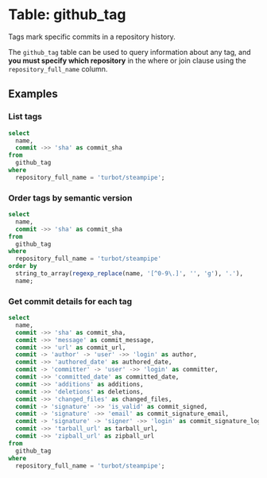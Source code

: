 # Table: github_tag

Tags mark specific commits in a repository history.

The `github_tag` table can be used to query information about any tag, and **you must specify which repository** in the where or join clause using the `repository_full_name` column.

## Examples

### List tags

```sql
select
  name,
  commit ->> 'sha' as commit_sha
from
  github_tag
where
  repository_full_name = 'turbot/steampipe';
```

### Order tags by semantic version

```sql
select
  name,
  commit ->> 'sha' as commit_sha
from
  github_tag
where
  repository_full_name = 'turbot/steampipe'
order by
  string_to_array(regexp_replace(name, '[^0-9\.]', '', 'g'), '.'),
  name;
```

### Get commit details for each tag

```sql
select
  name,
  commit ->> 'sha' as commit_sha,
  commit ->> 'message' as commit_message,
  commit ->> 'url' as commit_url,
  commit -> 'author' -> 'user' ->> 'login' as author,
  commit ->> 'authored_date' as authored_date,
  commit -> 'committer' -> 'user' ->> 'login' as committer,
  commit ->> 'committed_date' as committed_date,
  commit ->> 'additions' as additions,
  commit ->> 'deletions' as deletions,
  commit ->> 'changed_files' as changed_files,
  commit -> 'signature' ->> 'is_valid' as commit_signed,
  commit -> 'signature' ->> 'email' as commit_signature_email,
  commit -> 'signature' -> 'signer' ->> 'login' as commit_signature_login,
  commit ->> 'tarball_url' as tarball_url,
  commit ->> 'zipball_url' as zipball_url 
from
  github_tag
where
  repository_full_name = 'turbot/steampipe';
```
